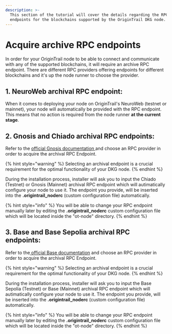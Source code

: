 ```yaml
---
description: >-
  This section of the tutorial will cover the details regarding the RPC
  endpoints for the blockchains supported by the OriginTrail DKG node.
---
```


# Acquire archive RPC endpoints

In order for your OriginTrail node to be able to connect and communicate with any of the supported blockchains, it will require an archive RPC endpoint. There are different RPC providers offering endpoints for different blockchains and it's up the node runner to choose the provider.

## 1. NeuroWeb archival RPC endpoint:

When it comes to deploying your node on OriginTrail's NeuroWeb (testnet or mainnet), your node will automatically be provided with the RPC endpoint. This means that no action is required from the node runner **at the current stage**.

## 2. Gnosis and Chiado archival RPC endpoints:

Refer to the [official Gnosis documentation](https://docs.gnosischain.com/tools/rpc/)[ ](https://docs.gnosischain.com/)and choose an RPC provider in order to acquire the archival RPC Endpoint.

{% hint style="warning" %}
Selecting an archival endpoint is a crucial requirement for the optimal functionality of your DKG node.&#x20;
{% endhint %}

During the installation process, installer will ask you to input the Chiado (Testnet) or Gnosis (Mainnet) archival RPC endpoint which will autimatically configure your node to use it. The endpoint you provide, will be inserted into the **.origintrail\_noderc** (custom configuration file) automatically.

{% hint style="info" %}
You will be able to change your RPC endpoint manually later by editing the **.origintrail\_noderc** custom configuration file which will be located inside the "ot-node" directory.
{% endhint %}



## 3. Base and Base Sepolia archival RPC endpoints:

Refer to the[ official Base documentation](https://docs.base.org/docs/) and choose an RPC provider in order to acquire the archival RPC Endpoint.

{% hint style="warning" %}
Selecting an archival endpoint is a crucial requirement for the optimal functionality of your DKG node.&#x20;
{% endhint %}

During the installation process, installer will ask you to input the Base Sepolia (Testnet) or Base (Mainnet) archival RPC endpoint which will autimatically configure your node to use it. The endpoint you provide, will be inserted into the **.origintrail\_noderc** (custom configuration file) automatically.

{% hint style="info" %}
You will be able to change your RPC endpoint manually later by editing the **.origintrail\_noderc** custom configuration file which will be located inside the "ot-node" directory.
{% endhint %}
